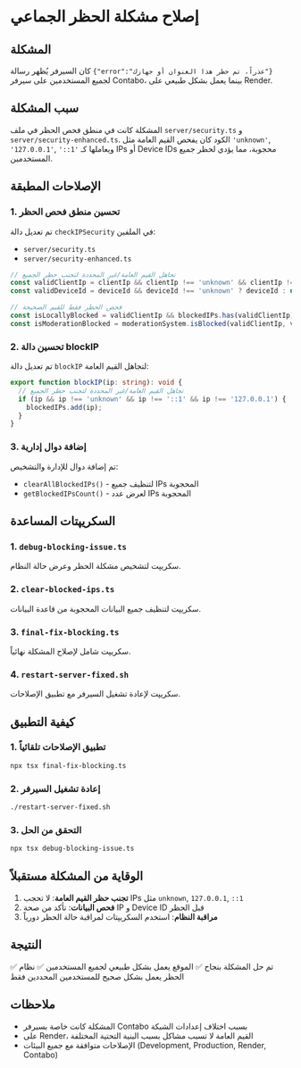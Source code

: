 # إصلاح مشكلة الحظر الجماعي

## المشكلة
كان السيرفر يُظهر رسالة `{"error":"عذراً، تم حظر هذا العنوان أو جهازك"}` لجميع المستخدمين على سيرفر Contabo، بينما يعمل بشكل طبيعي على Render.

## سبب المشكلة
المشكلة كانت في منطق فحص الحظر في ملف `server/security.ts` و `server/security-enhanced.ts`. الكود كان يفحص القيم العامة مثل `'unknown'`, `'127.0.0.1'`, `'::1'` ويعاملها كـ IPs أو Device IDs محجوبة، مما يؤدي لحظر جميع المستخدمين.

## الإصلاحات المطبقة

### 1. تحسين منطق فحص الحظر
تم تعديل دالة `checkIPSecurity` في الملفين:
- `server/security.ts`
- `server/security-enhanced.ts`

```typescript
// تجاهل القيم العامة/غير المحددة لتجنب حظر الجميع
const validClientIp = clientIp && clientIp !== 'unknown' && clientIp !== '::1' && clientIp !== '127.0.0.1' ? clientIp : undefined;
const validDeviceId = deviceId && deviceId !== 'unknown' ? deviceId : undefined;

// فحص الحظر فقط للقيم الصحيحة
const isLocallyBlocked = validClientIp && blockedIPs.has(validClientIp);
const isModerationBlocked = moderationSystem.isBlocked(validClientIp, validDeviceId);
```

### 2. تحسين دالة blockIP
تم تعديل دالة `blockIP` لتجاهل القيم العامة:

```typescript
export function blockIP(ip: string): void {
  // تجاهل القيم العامة/غير المحددة لتجنب حظر الجميع
  if (ip && ip !== 'unknown' && ip !== '::1' && ip !== '127.0.0.1') {
    blockedIPs.add(ip);
  }
}
```

### 3. إضافة دوال إدارية
تم إضافة دوال للإدارة والتشخيص:
- `clearAllBlockedIPs()` - لتنظيف جميع IPs المحجوبة
- `getBlockedIPsCount()` - لعرض عدد IPs المحجوبة

## السكريپتات المساعدة

### 1. `debug-blocking-issue.ts`
سكريپت لتشخيص مشكلة الحظر وعرض حالة النظام.

### 2. `clear-blocked-ips.ts`
سكريپت لتنظيف جميع البيانات المحجوبة من قاعدة البيانات.

### 3. `final-fix-blocking.ts`
سكريپت شامل لإصلاح المشكلة نهائياً.

### 4. `restart-server-fixed.sh`
سكريپت لإعادة تشغيل السيرفر مع تطبيق الإصلاحات.

## كيفية التطبيق

### 1. تطبيق الإصلاحات تلقائياً
```bash
npx tsx final-fix-blocking.ts
```

### 2. إعادة تشغيل السيرفر
```bash
./restart-server-fixed.sh
```

### 3. التحقق من الحل
```bash
npx tsx debug-blocking-issue.ts
```

## الوقاية من المشكلة مستقبلاً

1. **تجنب حظر القيم العامة**: لا تحجب IPs مثل `unknown`, `127.0.0.1`, `::1`
2. **فحص البيانات**: تأكد من صحة IP و Device ID قبل الحظر
3. **مراقبة النظام**: استخدم السكريپتات لمراقبة حالة الحظر دورياً

## النتيجة
✅ تم حل المشكلة بنجاح
✅ الموقع يعمل بشكل طبيعي لجميع المستخدمين
✅ نظام الحظر يعمل بشكل صحيح للمستخدمين المحددين فقط

## ملاحظات
- المشكلة كانت خاصة بسيرفر Contabo بسبب اختلاف إعدادات الشبكة
- على Render، القيم العامة لا تسبب مشاكل بسبب البنية التحتية المختلفة
- الإصلاحات متوافقة مع جميع البيئات (Development, Production, Render, Contabo)